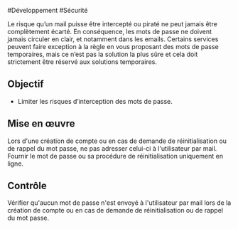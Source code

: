 
#Développement #Sécurité

Le risque qu’un mail puisse être intercepté ou piraté ne peut jamais être complètement écarté. En conséquence, les mots de passe ne doivent jamais circuler en clair, et notamment dans les emails. Certains services peuvent faire exception à la règle en vous proposant des mots de passe temporaires, mais ce n’est pas la solution la plus sûre et cela doit strictement être réservé aux solutions temporaires.

Objectif
--------

*   Limiter les risques d’interception des mots de passe.

Mise en œuvre
-------------

Lors d'une création de compte ou en cas de demande de réinitialisation ou de rappel du mot passe, ne pas adresser celui-ci à l'utilisateur par mail. Fournir le mot de passe ou sa procédure de réinitialisation uniquement en ligne.

Contrôle
--------

Vérifier qu'aucun mot de passe n'est envoyé à l'utilisateur par mail lors de la création de compte ou en cas de demande de réinitialisation ou de rappel du mot passe.
